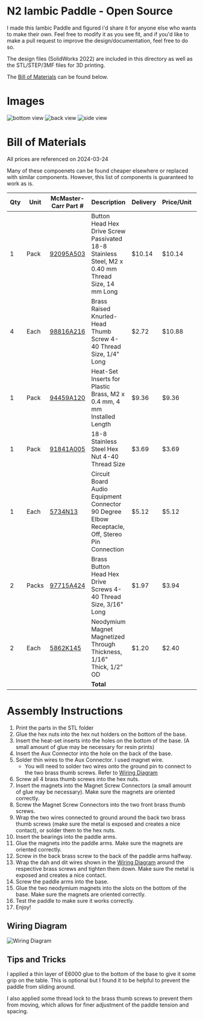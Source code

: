 # N2 Iambic Paddle - Open Source
I made this Iambic Paddle and figured i'd share it for anyone else who wants to make their own. 
Feel free to modify it as you see fit, and if you'd like to make a pull request to improve the design/documentation, feel free to do so.

The design files (SolidWorks 2022) are included in this directory as well as the STL/STEP/3MF files for 3D printing.

The [Bill of Materials](#bill-of-materials) can be found below.

# Images
![bottom view](img/image.png)
![back view](img/image-1.png)
![side view](img/image-3.png)

# Bill of Materials
All prices are referenced on 2024-03-24

Many of these compoenets can be found cheaper elsewhere or replaced with similar components.
However, this list of components is guaranteed to work as is.

| Qty | Unit | McMaster-Carr Part # | Description | Delivery | Price/Unit | Total Price |
|---|---|---|---|---|---|---|
| 1 | Pack | [92095A503](https://www.mcmaster.com/92095A503) | Button Head Hex Drive Screw Passivated 18-8 Stainless Steel, M2 x 0.40 mm Thread Size, 14 mm Long | $10.14 | $10.14 |
| 4 | Each | [98816A216](https://www.mcmaster.com/98816A216) | Brass Raised Knurled-Head Thumb Screw 4-40 Thread Size, 1/4" Long | $2.72 | $10.88 |
| 1 | Pack | [94459A120](https://www.mcmaster.com/94459A120) | Heat-Set Inserts for Plastic Brass, M2 x 0.4 mm, 4 mm Installed Length | $9.36 | $9.36 |
| 1 | Pack | [91841A005](https://www.mcmaster.com/91841A005) | 18-8 Stainless Steel Hex Nut 4-40 Thread Size | $3.69 | $3.69 |
| 1 | Each | [5734N13](https://www.mcmaster.com/5734N13) | Circuit Board Audio Equipment Connector 90 Degree Elbow Receptacle, Off, Stereo Pin Connection | $5.12 | $5.12 |
| 2 | Packs | [97715A424](https://www.mcmaster.com/97715A424) | Brass Button Head Hex Drive Screws 4-40 Thread Size, 3/16" Long | $1.97 | $3.94 |
| 2 | Each | [5862K145](https://www.mcmaster.com/5862K145) | Neodymium Magnet Magnetized Through Thickness, 1/16" Thick, 1/2" OD | $1.20 | $2.40 |
|  |  |  | **Total** |  |  | **$44.53** |

# Assembly Instructions
1. Print the parts in the STL folder
2. Glue the hex nuts into the hex nut holders on the bottom of the base.
3. Insert the heat-set inserts into the holes on the bottom of the base. (A small amount of glue may be necessary for resin prints)
4. Insert the Aux Connector into the hole on the back of the base.
5. Solder thin wires to the Aux Connector. I used magnet wire.
   - You will need to solder two wires onto the ground pin to connect to the two brass thumb screws. Refer to [Wiring Diagram](#wiring-diagram)
6. Screw all 4 brass thumb screws into the hex nuts.
7. Insert the magnets into the Magnet Screw Connectors (a small amount of glue may be necessary). Make sure the magnets are oriented correctly.
8. Screw the Magnet Screw Connectors into the two front brass thumb screws.
9. Wrap the two wires connected to ground around the back two brass thumb screws (make sure the metal is exposed and creates a nice contact), or solder them to the hex nuts.
10. Insert the bearings into the paddle arms.
11. Glue the magnets into the paddle arms. Make sure the magnets are oriented correctly.
12. Screw in the back brass screw to the back of the paddle arms halfway.
13. Wrap the dah and dit wires shown in the [Wiring Diagram](#wiring-diagram) around the respective brass screws and tighten them down. Make sure the metal is exposed and creates a nice contact.
14. Screw the paddle arms into the base.
15. Glue the two neodymium magnets into the slots on the bottom of the base. Make sure the magnets are oriented correctly.
15. Test the paddle to make sure it works correctly.
16. Enjoy!

## Wiring Diagram
![Wiring Diagram](img/wiring.png)

## Tips and Tricks
I applied a thin layer of E6000 glue to the bottom of the base to give it some grip on the table. This is optional but I found it to be helpful to prevent the paddle from sliding around.

I also applied some thread lock to the brass thumb screws to prevent them from moving, which allows for finer adjustment of the paddle tension and spacing.
